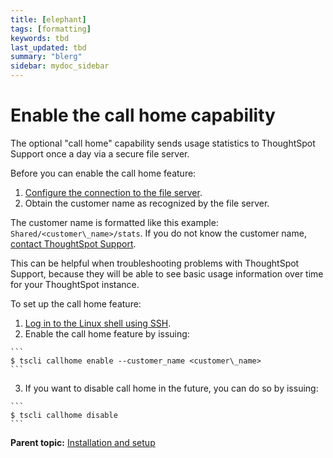 ```yaml
---
title: [elephant]
tags: [formatting]
keywords: tbd
last_updated: tbd
summary: "blerg"
sidebar: mydoc_sidebar
---
```

# Enable the call home capability

The optional "call home" capability sends usage statistics to ThoughtSpot Support once a day via a secure file server.

Before you can enable the call home feature:

1.  [Configure the connection to the file server](configure_secure_file_server_connection.html#).
2.  Obtain the customer name as recognized by the file server.

The customer name is formatted like this example: `Shared/<customer\_name>/stats`. If you do not know the customer name, [contact ThoughtSpot Support](../misc/contact.html#).

This can be helpful when troubleshooting problems with ThoughtSpot Support, because they will be able to see basic usage information over time for your ThoughtSpot instance.

To set up the call home feature:

1.   [Log in to the Linux shell using SSH](login_console.html#). 
2.   Enable the call home feature by issuing: 

    ```
    $ tscli callhome enable --customer_name <customer\_name>
    ```

3.   If you want to disable call home in the future, you can do so by issuing: 

    ```
    $ tscli callhome disable
    ```


**Parent topic:** [Installation and setup](../../admin/setup/intro.html)

